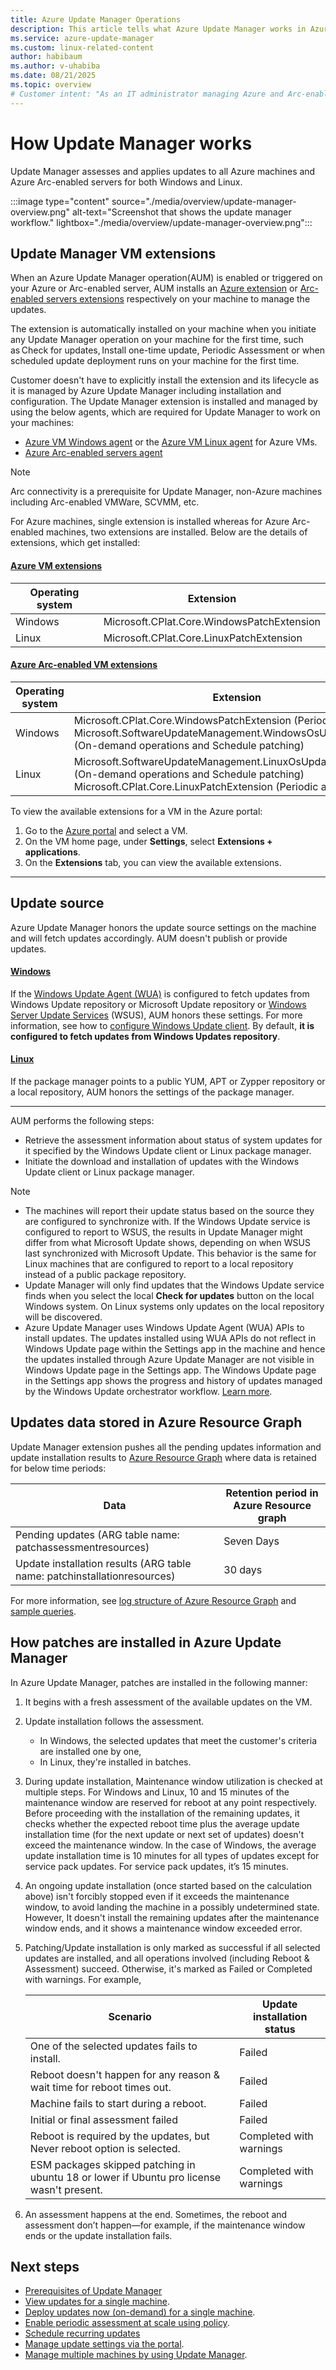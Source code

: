 ```yaml
---
title: Azure Update Manager Operations
description: This article tells what Azure Update Manager works in Azure is and the system updates for your Windows and Linux machines in Azure.
ms.service: azure-update-manager
ms.custom: linux-related-content
author: habibaum
ms.author: v-uhabiba
ms.date: 08/21/2025
ms.topic: overview
# Customer intent: "As an IT administrator managing Azure and Arc-enabled servers, I want to automate the process of assessing and applying updates, so that I can ensure my systems remain secure and compliant without manual intervention."
---
```


# How Update Manager works

Update Manager assesses and applies updates to all Azure machines and Azure Arc-enabled servers for both Windows and Linux. 


:::image type="content" source="./media/overview/update-manager-overview.png" alt-text="Screenshot that shows the update manager workflow." lightbox="./media/overview/update-manager-overview.png":::


## Update Manager VM extensions

When an Azure Update Manager operation(AUM) is enabled or triggered on your Azure or Arc-enabled server, AUM installs an [Azure extension](/azure/virtual-machines/extensions/overview) or [Arc-enabled servers extensions](/azure/azure-arc/servers/manage-vm-extensions) respectively on your machine to manage the updates. 

The extension is automatically installed on your machine when you initiate any Update Manager operation on your machine for the first time, such as Check for updates, Install one-time update, Periodic Assessment or when scheduled update deployment runs on your machine for the first time. 

Customer doesn't have to explicitly install the extension and its lifecycle as it is managed by Azure Update Manager including installation and configuration. The Update Manager extension is installed and managed by using the below agents, which are required for Update Manager to work on your machines: 

- [Azure VM Windows agent](/azure/virtual-machines/extensions/agent-windows) or the [Azure VM Linux agent](/azure/virtual-machines/extensions/agent-linux) for Azure VMs.
- [Azure Arc-enabled servers agent](/azure/azure-arc/servers/agent-overview) 

>[!NOTE]
> Arc connectivity is a prerequisite for Update Manager, non-Azure machines including Arc-enabled VMWare, SCVMM, etc.

For Azure machines, single extension is installed whereas for Azure Arc-enabled machines, two extensions are installed. Below are the details of extensions, which get installed:

#### [Azure VM extensions](#tab/azure-vms)

| Operating system| Extension
|----------|-------------|
|Windows   | Microsoft.CPlat.Core.WindowsPatchExtension|
|Linux     | Microsoft.CPlat.Core.LinuxPatchExtension |

#### [Azure Arc-enabled VM extensions](#tab/azure-arc-vms)

| Operating system| Extension
|----------|-------------|
|Windows  | Microsoft.CPlat.Core.WindowsPatchExtension (Periodic assessment) <br> Microsoft.SoftwareUpdateManagement.WindowsOsUpdateExtension (On-demand operations and Schedule patching) |
|Linux  | Microsoft.SoftwareUpdateManagement.LinuxOsUpdateExtension (On-demand operations and Schedule patching) <br> Microsoft.CPlat.Core.LinuxPatchExtension (Periodic assessment) |

To view the available extensions for a VM in the Azure portal:

1. Go to the [Azure portal](https://portal.azure.com) and select a VM.
1. On the VM home page, under **Settings**, select **Extensions + applications**.
1. On the **Extensions** tab, you can view the available extensions.
---

## Update source

Azure Update Manager honors the update source settings on the machine and will fetch updates accordingly. AUM doesn't publish or provide updates. 

#### [Windows](#tab/update-win)

If the [Windows Update Agent (WUA)](/windows/win32/wua_sdk/updating-the-windows-update-agent) is configured to fetch updates from Windows Update repository or Microsoft Update repository or [Windows Server Update Services](/windows-server/administration/windows-server-update-services/get-started/windows-server-update-services-wsus) (WSUS), AUM honors these settings. For more information, see how to [configure Windows Update client](/windows-server/administration/windows-server-update-services/get-started/windows-server-update-services-wsus). By default, **it is configured to fetch updates from Windows Updates repository**. 

#### [Linux](#tab/update-lin)

If the package manager points to a public YUM, APT or Zypper repository or a local repository, AUM honors the settings of the package manager.  

---

AUM performs the following steps: 

- Retrieve the assessment information about status of system updates for it specified by the Windows Update client or Linux package manager.
- Initiate the download and installation of updates with the Windows Update client or Linux package manager.

>[!Note]
> - The machines will report their update status based on the source they are configured to synchronize with. If the Windows Update service is configured to report to WSUS, the results in Update Manager might differ from what Microsoft Update shows, depending on when WSUS last synchronized with Microsoft Update. This behavior is the same for Linux machines that are configured to report to a local repository instead of a public package repository.
> - Update Manager will only find updates that the Windows Update service finds when you select the local **Check for updates** button on the local Windows system. On Linux systems only updates on the local repository will be discovered.
> - Azure Update Manager uses Windows Update Agent (WUA) APIs to install updates. The updates installed using WUA APIs do not reflect in Windows Update page within the Settings app in the machine and hence the updates installed through Azure Update Manager are not visible in Windows Update page in the Settings app. The Windows Update page in the Settings app shows the progress and history of updates managed by the Windows Update orchestrator workflow. [Learn more](/windows/win32/wua_sdk/portal-client#purpose).

## Updates data stored in Azure Resource Graph

Update Manager extension pushes all the pending updates information and update installation results to [Azure Resource Graph](/azure/governance/resource-graph/overview) where data is retained for below time periods:

|Data              | Retention period in Azure Resource graph                                       |
|------------------|---------------------------------------------------|
|Pending updates (ARG table name: patchassessmentresources) | Seven Days|
|Update installation results (ARG table name: patchinstallationresources)| 30 days|
 
For more information, see [log structure of Azure Resource Graph](query-logs.md) and [sample queries](sample-query-logs.md).

## How patches are installed in Azure Update Manager

In Azure Update Manager, patches are installed in the following manner:

1. It begins with a fresh assessment of the available updates on the VM.
1. Update installation follows the assessment. 
    - In Windows, the selected updates that meet the customer's criteria are installed one by one, 
    - In Linux, they're installed in batches.
1. During update installation, Maintenance window utilization is checked at multiple steps. For Windows and Linux, 10 and 15 minutes of the maintenance window are reserved for reboot at any point respectively. Before proceeding with the installation of the remaining updates, it checks whether the expected reboot time plus the average update installation time (for the next update or next set of updates) doesn't exceed the maintenance window.
In the case of Windows, the average update installation time is 10 minutes for all types of updates except for service pack updates. For service pack updates, it’s 15 minutes.
1. An ongoing update installation (once started based on the calculation above) isn't forcibly stopped even if it exceeds the maintenance window, to avoid landing the machine in a possibly undetermined state. However, It doesn't install the remaining updates after the maintenance window ends, and it shows a maintenance window exceeded error.
1. Patching/Update installation is only marked as successful if all selected updates are installed, and all operations involved (including Reboot & Assessment) succeed. Otherwise, it's marked as Failed or Completed with warnings. For example,

    |Scenario    |Update installation status |
    |------------|---------------------------|
    |One of the selected updates fails to install.| Failed |
    |Reboot doesn't happen for any reason & wait time for reboot times out. | Failed |
    | Machine fails to start during a reboot. | Failed |
    | Initial or final assessment failed| Failed |
    | Reboot is required by the updates, but Never reboot option is selected. | Completed with warnings|
    | ESM packages skipped patching in ubuntu 18 or lower if Ubuntu pro license wasn't present. | Completed with warnings| 
1. An assessment happens at the end. Sometimes, the reboot and assessment don’t happen—for example, if the maintenance window ends or the update installation fails.

## Next steps

- [Prerequisites of Update Manager](prerequisites.md)
- [View updates for a single machine](view-updates.md).
- [Deploy updates now (on-demand) for a single machine](deploy-updates.md).
- [Enable periodic assessment at scale using policy](https://aka.ms/aum-policy-support).
- [Schedule recurring updates](scheduled-patching.md)
- [Manage update settings via the portal](manage-update-settings.md).
- [Manage multiple machines by using Update Manager](manage-multiple-machines.md).
